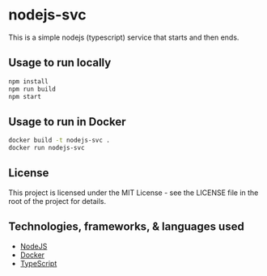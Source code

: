 # nodejs-svc

This is a simple nodejs (typescript) service that starts and then ends.

## Usage to run locally

```bash
npm install
npm run build
npm start
```

## Usage to run in Docker

```bash
docker build -t nodejs-svc .
docker run nodejs-svc
```

## License

This project is licensed under the MIT License - see the LICENSE file in the root of the project for details.

## Technologies, frameworks, & languages used

- [NodeJS](https://nodejs.org/)
- [Docker](https://www.docker.com/)
- [TypeScript](https://www.typescriptlang.org/)
